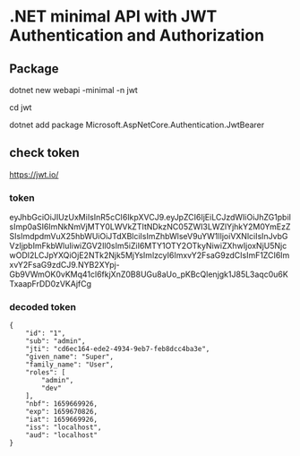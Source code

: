 # .NET minimal API with JWT Authentication and Authorization


## Package

dotnet new webapi -minimal -n jwt

cd jwt

dotnet add package Microsoft.AspNetCore.Authentication.JwtBearer


## check token

<https://jwt.io/>

### token
eyJhbGciOiJIUzUxMiIsInR5cCI6IkpXVCJ9.eyJpZCI6IjEiLCJzdWIiOiJhZG1pbiIsImp0aSI6ImNkNmVjMTY0LWVkZTItNDkzNC05ZWI3LWZlYjhkY2M0YmEzZSIsImdpdmVuX25hbWUiOiJTdXBlciIsImZhbWlseV9uYW1lIjoiVXNlciIsInJvbGVzIjpbImFkbWluIiwiZGV2Il0sIm5iZiI6MTY1OTY2OTkyNiwiZXhwIjoxNjU5NjcwODI2LCJpYXQiOjE2NTk2Njk5MjYsImlzcyI6ImxvY2FsaG9zdCIsImF1ZCI6ImxvY2FsaG9zdCJ9.NYB2XYpj-Gb9VWmOK0vKMq41cl6fkjXnZ0B8UGu8aUo_pKBcQlenjgk1J85L3aqc0u6KTxaapFrDD0zVKAjfCg

### decoded token

    {
        "id": "1",
        "sub": "admin",
        "jti": "cd6ec164-ede2-4934-9eb7-feb8dcc4ba3e",
        "given_name": "Super",
        "family_name": "User",
        "roles": [
            "admin",
            "dev"
        ],
        "nbf": 1659669926,
        "exp": 1659670826,
        "iat": 1659669926,
        "iss": "localhost",
        "aud": "localhost"
    }
    
